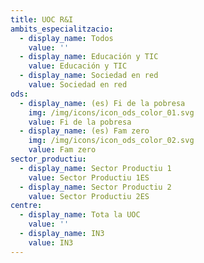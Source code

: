 ```yaml
---
title: UOC R&I
ambits_especialitzacio:
  - display_name: Todos
    value: ''
  - display_name: Educación y TIC
    value: Educación y TIC
  - display_name: Sociedad en red
    value: Sociedad en red
ods:
  - display_name: (es) Fi de la pobresa
    img: /img/icons/icon_ods_color_01.svg
    value: Fi de la pobresa
  - display_name: (es) Fam zero
    img: /img/icons/icon_ods_color_02.svg
    value: Fam zero
sector_productiu:
  - display_name: Sector Productiu 1
    value: Sector Productiu 1ES
  - display_name: Sector Productiu 2
    value: Sector Productiu 2ES
centre:
  - display_name: Tota la UOC
    value: ''
  - display_name: IN3
    value: IN3
---
```


